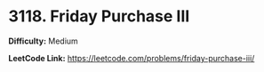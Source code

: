 # 3118. Friday Purchase III 

**Difficulty:** Medium

**LeetCode Link:** https://leetcode.com/problems/friday-purchase-iii/

